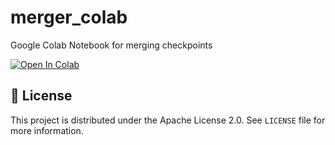 # merger_colab
Google Colab Notebook for merging checkpoints

[![Open In Colab](https://colab.research.google.com/assets/colab-badge.svg)](https://colab.research.google.com/github/xLegende/merger_colab/blob/main/merger_colab.ipynb)

## 📜 License

This project is distributed under the Apache License 2.0. See `LICENSE` file for more information.
